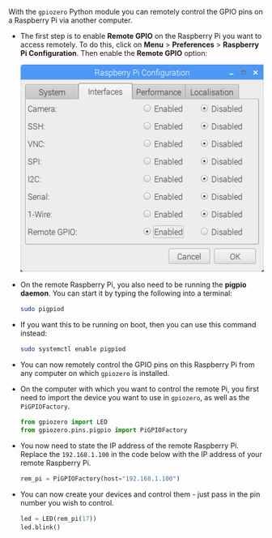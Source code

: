 With the `gpiozero` Python module you can remotely control the GPIO pins on a Raspberry Pi via another computer.

- The first step is to enable **Remote GPIO** on the Raspberry Pi you want to access remotely. To do this, click on **Menu** > **Preferences** > **Raspberry Pi Configuration**. Then enable the **Remote GPIO** option:

	![raspi config](images/raspi-config.png)

- On the remote Raspberry Pi, you also need to be running the **pigpio daemon**. You can start it by typing the following into a terminal:

  ```bash
  sudo pigpiod
  ```

- If you want this to be running on boot, then you can use this command instead:

	```bash
	sudo systemctl enable pigpiod
	```

- You can now remotely control the GPIO pins on this Raspberry Pi from any computer on which `gpiozero` is installed.

- On the computer with which you want to control the remote Pi, you first need to import the device you want to use in `gpiozero`, as well as the `PiGPIOFactory`.

	```python
	from gpiozero import LED
	from gpiozero.pins.pigpio import PiGPIOFactory
	```

- You now need to state the IP address of the remote Raspberry Pi. Replace the `192.168.1.100` in the code below with the IP address of your remote Raspberry Pi.

	```python
	rem_pi = PiGPIOFactory(host="192.168.1.100")
	```

- You can now create your devices and control them - just pass in the pin number you wish to control.

	```python
	led = LED(rem_pi(17))
	led.blink()
	```


